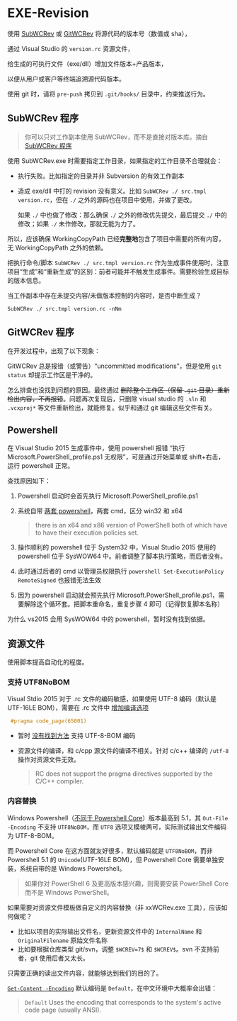 # EXE-Revision

使用 [SubWCRev][s] 或 [GitWCRev][g] 将源代码的版本号（数值或 sha），

通过 Visual Studio 的 `version.rc` 资源文件，

给生成的可执行文件（exe/dll）增加文件版本+产品版本，

以便从用户或客户等终端追溯源代码版本。

使用 git 时，请将 `pre-push` 拷贝到 `.git/hooks/` 目录中，约束推送行为。

## SubWCRev 程序

> 你可以只对工作副本使用 SubWCRev，而不是直接对版本库。摘自 [SubWCRev 程序][s]

使用 SubWCRev.exe 时需要指定工作目录，如果指定的工作目录不合理就会：

- 执行失败。比如指定的目录并非 Subversion 的有效工作副本
- 造成 exe/dll 中打的 revision 没有意义。比如 `SubWCRev ./ src.tmpl version.rc`，但在 `./` 之外的源码也在项目中使用，并做了更改。

    如果 `./` 中也做了修改：那么确保 `./` 之外的修改优先提交，最后提交 `./` 中的修改；如果 `./` 未作修改，那就无能为力了。

所以，应该确保 WorkingCopyPath 已经**完整地**包含了项目中需要的所有内容，无 WorkingCopyPath 之外的依赖。

把执行命令/脚本 `SubWCRev ./ src.tmpl version.rc` 作为生成事件使用时，注意项目“生成”和“重新生成”的区别：前者可能并不触发生成事件。需要检验生成目标的版本信息。

当工作副本中存在未提交内容/未做版本控制的内容时，是否中断生成？

`SubWCRev ./ src.tmpl version.rc -nNm`

## GitWCRev 程序

在开发过程中，出现了以下现象：

GitWCRev 总是报错（或警告）“uncommitted modifications”，但是使用 `git status` 却提示工作区是干净的。

怎么排查也没找到问题的原因。最终通过 ~~删除整个工作区（保留 `.git` 目录）重新检出内容，不再报错~~。问题再次复现后，只删除 visual studio 的 `.sln` 和 `.vcxproj*` 等文件重新检出，就能修复。似乎和通过 git 编辑这些文件有关。

## Powershell

在 Visual Studio 2015 生成事件中，使用 powershell 报错 “执行 Microsoft.PowerShell_profile.ps1 无权限”，可是通过开始菜单或 shift+右击，运行 powershell 正常。

查找原因如下：

1. Powershell 启动时会首先执行 Microsoft.PowerShell_profile.ps1
2. 系统自带 [两套 powershell][5]，两套 cmd，区分 win32 和 x64

    > there is an x64 and x86 version of PowerShell both of which have to have their execution policies set. 

3. 操作顺利的 powershell 位于 System32 中，Visual Studio 2015 使用的 powershell 位于 SysWOW64 中。前者调整了脚本执行策略，而后者没有。
4. 此时通过后者的 cmd 以管理员权限执行 `powershell Set-ExecutionPolicy RemoteSigned` 也报错无法生效
5. 因为 powershell 启动就会预先执行 Microsoft.PowerShell_profile.ps1，需要解除这个循环套。把脚本重命名，重复步骤 4 即可（记得恢复脚本名称）

为什么 vs2015 会用 SysWOW64 中的 powershell，暂时没有找到依据。

## 资源文件

使用脚本提高自动化的程度。

### 支持 UTF8NoBOM

Visual Stdio 2015 对于 .rc 文件的编码敏感，如果使用 UTF-8 编码（默认是 UTF-16LE BOM），需要在 .rc 文件中 [增加编译选项][2]
```cpp
 #pragma code_page(65001)
```

- 暂时 [没有找到方法][1] 支持 UTF-8-BOM 编码
- 资源文件的编译，和 c/cpp 源文件的编译不相关。针对 c/c++ 编译的 `/utf-8` 操作对资源文件无效。

    > RC does not support the pragma directives supported by the C/C++ compiler. 

### 内容替换

Windows Powershell（[不同于 Powershell Core][3]）版本最高到 5.1，其 `Out-File -Encoding` 不支持 `UTF8NoBOM`，而 `UTF8` 选项又模棱两可，实际测试输出文件编码为 UTF-8-BOM。

而 Powershell Core 在这方面就友好很多，默认编码就是 `UTF8NoBOM`，而非 Powershell 5.1 的 `Unicode`(UTF-16LE BOM)，但 Powershell Core 需要单独安装，系统自带的是 Windows Powershell。

> 如果你对 PowerShell 6 及更高版本感兴趣，则需要安装 PowerShell Core 而不是 Windows PowerShell。

如果需要对资源文件模板做自定义的内容替换（非 xxWCRev.exe 工具），应该如何做呢？

- 比如以项目的实际输出文件名，更新资源文件中的 `InternalName` 和 `OriginalFilename` 原始文件名称
- 比如要根据仓库类型 git/svn，调整 `$WCREV=7$` 和 `$WCREV$`。svn 不支持前者，git 使用后者又太长。

只需要正确的读出文件内容，就能够达到我们的目的了。

[`Get-Content -Encoding`][4] 默认编码是 `Default`，在中文环境中大概率会出错：

> `Default` Uses the encoding that corresponds to the system's active code page (usually ANSI).

[s]:https://tortoisesvn.net/docs/release/TortoiseSVN_zh_CN/tsvn-subwcrev.html
[g]:https://tortoisegit.org/docs/tortoisegit/tgit-gitwcrev.html
[1]:https://developercommunity.visualstudio.com/content/problem/384705/visualstudio-v1590-resource-editor-using-utf-8-bom.html
[2]:https://docs.microsoft.com/en-us/windows/win32/menurc/pragma-directives
[3]:https://docs.microsoft.com/zh-cn/powershell/scripting/install/installing-windows-powershell?view=powershell-7
[4]:https://docs.microsoft.com/zh-cn/powershell/module/Microsoft.PowerShell.Management/Get-Content?view=powershell-5.1
[5]:https://stackoverflow.com/a/18533754/6728820